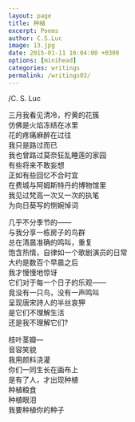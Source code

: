 ```yaml
---
layout: page
title: 种植
excerpt: Poems
author: C.S.Luc
image: 13.jpg
date: 2015-01-11 16:04:00 +0300
options: [minihead]
categories: writings
permalink: /writings03/
---
```


/C. S. Luc

三月我看见清冷，柠黄的花簇  
仿佛是火焰冻结在冰里  
花的疼痛麻醉在过往  
我只是路过而已  
我也曾路过莫奈狂乱睡莲的家园  
有些将来不敢妄想  
正如有些回忆不合时宜  
在费城与阿姆斯特丹的博物馆里  
我见过梵高一次又一次的执笔  
为向日葵写的恻婉悼词  



几乎不分季节的——  
与我分享一栋房子的鸟群  
总在清晨准确的鸣叫，重复  
饱含热情，自律如一个歌剧演员的日常  
大约是数百个早晨之后  
我才慢慢地惊讶  
它们对于每一个日子的乐观——  
竟没有一只鸟，没有一声鸣叫  
呈现唐宋詩人的半丝哀狎  
是它们不理解生活  
还是我不理解它们?

 

枝叶茎瓣—  
音容笑貌  
我用颜料浇灌  
你们一同生长在画布上  
是有了人，才出现种植  
种植粮食  
种植眼泪  
我要种植你的种子